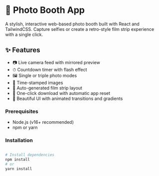 # 📸 Photo Booth App

A stylish, interactive web-based photo booth built with React and TailwindCSS. Capture selfies or create a retro-style film strip experience with a single click.

## ✨ Features

- 📷 Live camera feed with mirrored preview
- ⏱ Countdown timer with flash effect
- 🖼 Single or triple photo modes
- 🧾 Time-stamped images
- 🧵 Auto-generated film strip layout
- 💾 One-click download with automatic app reset
- 🎨 Beautiful UI with animated transitions and gradients

### Prerequisites

- Node.js (v16+ recommended)
- npm or yarn

### Installation

```bash

# Install dependencies
npm install
# or
yarn install

```

